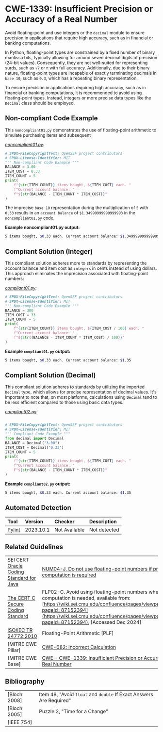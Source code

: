 # CWE-1339: Insufficient Precision or Accuracy of a Real Number

Avoid floating-point and use integers or the `decimal` module to ensure precision in applications that require high accuracy, such as in financial or banking computations.

In Python, floating-point types are constrained by a fixed number of binary mantissa bits, typically allowing for around seven decimal digits of precision (24-bit values). Consequently, they are not well-suited for representing surds, such as `√7` or `π` with full accuracy. Additionally, due to their binary nature, floating-point types are incapable of exactly terminating decimals in `base 10`, such as `0.3`, which has a repeating binary representation.

To ensure precision in applications requiring high accuracy, such as in financial or banking computations, it is recommended to avoid using floating-point types. Instead, integers or more precise data types like the `Decimal` class should be employed.

## Non-compliant Code Example

This `noncompliant01.py` demonstrates the use of floating-point arithmetic to simulate purchasing items and subsequent

*[noncompliant01.py](noncompliant01.py):*

```py
# SPDX-FileCopyrightText: OpenSSF project contributors
# SPDX-License-Identifier: MIT
""" Non-compliant Code Example """
BALANCE = 3.00
ITEM_COST = 0.33
ITEM_COUNT = 5
print(
    f"{str(ITEM_COUNT)} items bought, ${ITEM_COST} each. "
    f"Current account balance: "
    f"${str(BALANCE - ITEM_COUNT * ITEM_COST)}"
)
```

The imprecise `base 10` representation during the multiplication of `5` with `0.33`  results in an `account balance`  of  `$1.34999999999999993` in the `noncompliant01.py` code.

**Example noncompliant01.py output:**

```bash
5 items bought, $0.33 each. Current account balance: $1.34999999999999993
```

## Compliant Solution (Integer)

This compliant solution adheres more to standards by representing the account balance and item cost as `integers` in cents instead of using dollars. This approach eliminates the imprecision associated with floating-point numbers:

*[compliant01.py](compliant01.py):*

```py
# SPDX-FileCopyrightText: OpenSSF project contributors
# SPDX-License-Identifier: MIT
""" Non-compliant Code Example """
BALANCE = 300
ITEM_COST = 33
ITEM_COUNT = 5
print(
    f"{str(ITEM_COUNT)} items bought, ${ITEM_COST / 100} each. "
    f"Current account balance: "
    f"${str((BALANCE - ITEM_COUNT * ITEM_COST) / 100)}"
)
```

**Example `compliant01.py` output:**

```bash
5 items bought, $0.33 each. Current account balance: $1.35
```

## Compliant Solution (Decimal)

This compliant solution adheres to standards by utilizing the imported `Decimal` type, which allows for precise representation of decimal values. It's important to note that, on most platforms, calculations using `Decimal` tend to be less efficient compared to those using basic data types.

*[compliant02.py](compliant02.py):*

```py

# SPDX-FileCopyrightText: OpenSSF project contributors
# SPDX-License-Identifier: MIT
""" Compliant Code Example """
from decimal import Decimal
BALANCE = Decimal("3.00")
ITEM_COST = Decimal("0.33")
ITEM_COUNT = 5
print(
    f"{str(ITEM_COUNT)} items bought, ${ITEM_COST} each. "
    f"Current account balance: "
    F"${str(BALANCE - ITEM_COUNT * ITEM_COST)}"
)
```

**Example `compliant02.py` output:**

```bash
5 items bought, $0.33 each. Current account balance: $1.35
```

## Automated Detection

|Tool|Version|Checker|Description|
|:----|:----|:----|:----|
|[Pylint](https://pylint.pycqa.org/)|2023.10.1|Not Available|Not detected|

## Related Guidelines

|||
|:---|:---|
|[SEI CERT Oracle Coding Standard for Java](https://wiki.sei.cmu.edu/confluence/display/java/SEI+CERT+Oracle+Coding+Standard+for+Java?src=breadcrumbs)|[NUM04-J. Do not use floating-point numbers if precise computation is required](https://wiki.sei.cmu.edu/confluence/display/java/NUM04-J.+Do+not+use+floating-point+numbers+if+precise+computation+is+required)|
|[The CERT C Secure Coding Standard](https://wiki.sei.cmu.edu/confluence/display/c/SEI+CERT+C+Coding+Standard)|FLP02-C. Avoid using floating-point numbers when precise computation is needed, available from: [https://wiki.sei.cmu.edu/confluence/pages/viewpage.action?pageId=87152394](https://wiki.sei.cmu.edu/confluence/pages/viewpage.action?pageId=87152394), [Accessed Dec 2024]|
|[ISO/IEC TR 24772:2010](https://www.iso.org/standard/61457.html)| Floating-Point Arithmetic [PLF]|
|[MITRE CWE Pillar]| [CWE-682: Incorrect Calculation](https://cwe.mitre.org/data/definitions/682.html)|
|[MITRE CWE Base]|[CWE - CWE-1339: Insufficient Precision or Accuracy of a Real Number](https://cwe.mitre.org/data/definitions/1339.html)|

## Bibliography

|||
|:---|:---|
|[Bloch 2008]|Item 48, "Avoid `float` and `double` If Exact Answers Are Required"|
|[Bloch 2005]|Puzzle 2, "Time for a Change"|
|[IEEE 754]||
